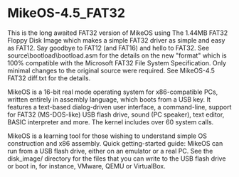 # MikeOS-4.5_FAT32
This is the long awaited FAT32 version of MikeOS using The 1.44MB FAT32
Floppy Disk Image which makes a simple FAT32 driver as simple and easy
as FAT12. Say goodbye to FAT12 (and FAT16) and hello to FAT32.
See source\bootload\bootload.asm for the details on the new "format"
which is 100% compatible with the Microsoft FAT32 File System Specification.
Only minimal changes to the original source were required.
See MikeOS-4.5 FAT32 diff.txt for the details.

MikeOS is a 16-bit real mode operating system for x86-compatible PCs, 
written entirely in assembly language, which boots from a USB key.
It features a text-based dialog-driven user interface, a command-line,
support for FAT32 (MS-DOS-like) USB flash drive, sound (PC speaker),
text editor, BASIC interpreter and more.
The kernel includes over 60 system calls.

MikeOS is a learning tool for those wishing to understand simple OS 
construction and x86 assembly. Quick getting-started guide: MikeOS can 
run from a USB flash drive, either on an emulator or a real PC. 
See the disk_image/ directory for the files that you can write to the 
USB flash drive or boot in, for instance, VMware, QEMU or VirtualBox.

